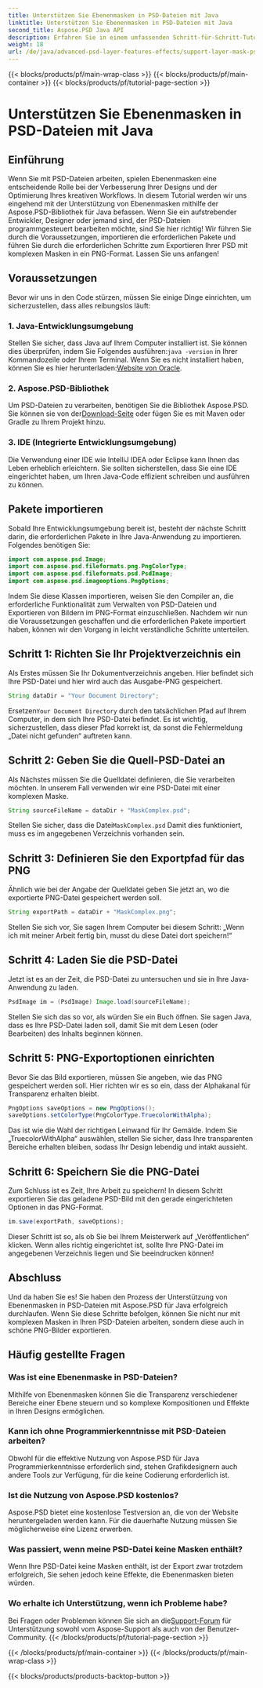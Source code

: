 ```yaml
---
title: Unterstützen Sie Ebenenmasken in PSD-Dateien mit Java
linktitle: Unterstützen Sie Ebenenmasken in PSD-Dateien mit Java
second_title: Aspose.PSD Java API
description: Erfahren Sie in einem umfassenden Schritt-für-Schritt-Tutorial, wie Sie mit Aspose.PSD für Java Ebenenmasken in PSD-Dateien unterstützen.
weight: 18
url: /de/java/advanced-psd-layer-features-effects/support-layer-mask-psd-files/
---
```


{{< blocks/products/pf/main-wrap-class >}}
{{< blocks/products/pf/main-container >}}
{{< blocks/products/pf/tutorial-page-section >}}

# Unterstützen Sie Ebenenmasken in PSD-Dateien mit Java

## Einführung
Wenn Sie mit PSD-Dateien arbeiten, spielen Ebenenmasken eine entscheidende Rolle bei der Verbesserung Ihrer Designs und der Optimierung Ihres kreativen Workflows. In diesem Tutorial werden wir uns eingehend mit der Unterstützung von Ebenenmasken mithilfe der Aspose.PSD-Bibliothek für Java befassen. Wenn Sie ein aufstrebender Entwickler, Designer oder jemand sind, der PSD-Dateien programmgesteuert bearbeiten möchte, sind Sie hier richtig! Wir führen Sie durch die Voraussetzungen, importieren die erforderlichen Pakete und führen Sie durch die erforderlichen Schritte zum Exportieren Ihrer PSD mit komplexen Masken in ein PNG-Format. Lassen Sie uns anfangen!
## Voraussetzungen
Bevor wir uns in den Code stürzen, müssen Sie einige Dinge einrichten, um sicherzustellen, dass alles reibungslos läuft:
### 1. Java-Entwicklungsumgebung
 Stellen Sie sicher, dass Java auf Ihrem Computer installiert ist. Sie können dies überprüfen, indem Sie Folgendes ausführen:`java -version` in Ihrer Kommandozeile oder Ihrem Terminal. Wenn Sie es nicht installiert haben, können Sie es hier herunterladen:[Website von Oracle](https://www.oracle.com/java/technologies/javase-jdk11-downloads.html).
### 2. Aspose.PSD-Bibliothek
Um PSD-Dateien zu verarbeiten, benötigen Sie die Bibliothek Aspose.PSD. Sie können sie von der[Download-Seite](https://releases.aspose.com/psd/java/) oder fügen Sie es mit Maven oder Gradle zu Ihrem Projekt hinzu.
### 3. IDE (Integrierte Entwicklungsumgebung)
Die Verwendung einer IDE wie IntelliJ IDEA oder Eclipse kann Ihnen das Leben erheblich erleichtern. Sie sollten sicherstellen, dass Sie eine IDE eingerichtet haben, um Ihren Java-Code effizient schreiben und ausführen zu können.
## Pakete importieren
Sobald Ihre Entwicklungsumgebung bereit ist, besteht der nächste Schritt darin, die erforderlichen Pakete in Ihre Java-Anwendung zu importieren. Folgendes benötigen Sie:
```java
import com.aspose.psd.Image;
import com.aspose.psd.fileformats.png.PngColorType;
import com.aspose.psd.fileformats.psd.PsdImage;
import com.aspose.psd.imageoptions.PngOptions;
```
Indem Sie diese Klassen importieren, weisen Sie den Compiler an, die erforderliche Funktionalität zum Verwalten von PSD-Dateien und Exportieren von Bildern im PNG-Format einzuschließen.
Nachdem wir nun die Voraussetzungen geschaffen und die erforderlichen Pakete importiert haben, können wir den Vorgang in leicht verständliche Schritte unterteilen.
## Schritt 1: Richten Sie Ihr Projektverzeichnis ein

Als Erstes müssen Sie Ihr Dokumentverzeichnis angeben. Hier befindet sich Ihre PSD-Datei und hier wird auch das Ausgabe-PNG gespeichert.
```java
String dataDir = "Your Document Directory";
```
 Ersetzen`Your Document Directory` durch den tatsächlichen Pfad auf Ihrem Computer, in dem sich Ihre PSD-Datei befindet. Es ist wichtig, sicherzustellen, dass dieser Pfad korrekt ist, da sonst die Fehlermeldung „Datei nicht gefunden“ auftreten kann.
## Schritt 2: Geben Sie die Quell-PSD-Datei an

Als Nächstes müssen Sie die Quelldatei definieren, die Sie verarbeiten möchten. In unserem Fall verwenden wir eine PSD-Datei mit einer komplexen Maske.
```java
String sourceFileName = dataDir + "MaskComplex.psd";
```
 Stellen Sie sicher, dass die Datei`MaskComplex.psd` Damit dies funktioniert, muss es im angegebenen Verzeichnis vorhanden sein. 
## Schritt 3: Definieren Sie den Exportpfad für das PNG

Ähnlich wie bei der Angabe der Quelldatei geben Sie jetzt an, wo die exportierte PNG-Datei gespeichert werden soll.
```java
String exportPath = dataDir + "MaskComplex.png";
```
Stellen Sie sich vor, Sie sagen Ihrem Computer bei diesem Schritt: „Wenn ich mit meiner Arbeit fertig bin, musst du diese Datei dort speichern!“
## Schritt 4: Laden Sie die PSD-Datei

Jetzt ist es an der Zeit, die PSD-Datei zu untersuchen und sie in Ihre Java-Anwendung zu laden.
```java
PsdImage im = (PsdImage) Image.load(sourceFileName);
```
Stellen Sie sich das so vor, als würden Sie ein Buch öffnen. Sie sagen Java, dass es Ihre PSD-Datei laden soll, damit Sie mit dem Lesen (oder Bearbeiten) des Inhalts beginnen können.
## Schritt 5: PNG-Exportoptionen einrichten

Bevor Sie das Bild exportieren, müssen Sie angeben, wie das PNG gespeichert werden soll. Hier richten wir es so ein, dass der Alphakanal für Transparenz erhalten bleibt.
```java
PngOptions saveOptions = new PngOptions();
saveOptions.setColorType(PngColorType.TruecolorWithAlpha);
```
Das ist wie die Wahl der richtigen Leinwand für Ihr Gemälde. Indem Sie „TruecolorWithAlpha“ auswählen, stellen Sie sicher, dass Ihre transparenten Bereiche erhalten bleiben, sodass Ihr Design lebendig und intakt aussieht.
## Schritt 6: Speichern Sie die PNG-Datei

Zum Schluss ist es Zeit, Ihre Arbeit zu speichern! In diesem Schritt exportieren Sie das geladene PSD-Bild mit den gerade eingerichteten Optionen in das PNG-Format.
```java
im.save(exportPath, saveOptions);
```
Dieser Schritt ist so, als ob Sie bei Ihrem Meisterwerk auf „Veröffentlichen“ klicken. Wenn alles richtig eingerichtet ist, sollte Ihre PNG-Datei im angegebenen Verzeichnis liegen und Sie beeindrucken können!
## Abschluss
Und da haben Sie es! Sie haben den Prozess der Unterstützung von Ebenenmasken in PSD-Dateien mit Aspose.PSD für Java erfolgreich durchlaufen. Wenn Sie diese Schritte befolgen, können Sie nicht nur mit komplexen Masken in Ihren PSD-Dateien arbeiten, sondern diese auch in schöne PNG-Bilder exportieren. 
## Häufig gestellte Fragen
### Was ist eine Ebenenmaske in PSD-Dateien?  
Mithilfe von Ebenenmasken können Sie die Transparenz verschiedener Bereiche einer Ebene steuern und so komplexe Kompositionen und Effekte in Ihren Designs ermöglichen.
### Kann ich ohne Programmierkenntnisse mit PSD-Dateien arbeiten?  
Obwohl für die effektive Nutzung von Aspose.PSD für Java Programmierkenntnisse erforderlich sind, stehen Grafikdesignern auch andere Tools zur Verfügung, für die keine Codierung erforderlich ist.
### Ist die Nutzung von Aspose.PSD kostenlos?  
Aspose.PSD bietet eine kostenlose Testversion an, die von der Website heruntergeladen werden kann. Für die dauerhafte Nutzung müssen Sie möglicherweise eine Lizenz erwerben.
### Was passiert, wenn meine PSD-Datei keine Masken enthält?  
Wenn Ihre PSD-Datei keine Masken enthält, ist der Export zwar trotzdem erfolgreich, Sie sehen jedoch keine Effekte, die Ebenenmasken bieten würden.
### Wo erhalte ich Unterstützung, wenn ich Probleme habe?  
 Bei Fragen oder Problemen können Sie sich an die[Support-Forum](https://forum.aspose.com/c/psd/34) für Unterstützung sowohl vom Aspose-Support als auch von der Benutzer-Community.
{{< /blocks/products/pf/tutorial-page-section >}}

{{< /blocks/products/pf/main-container >}}
{{< /blocks/products/pf/main-wrap-class >}}

{{< blocks/products/products-backtop-button >}}

